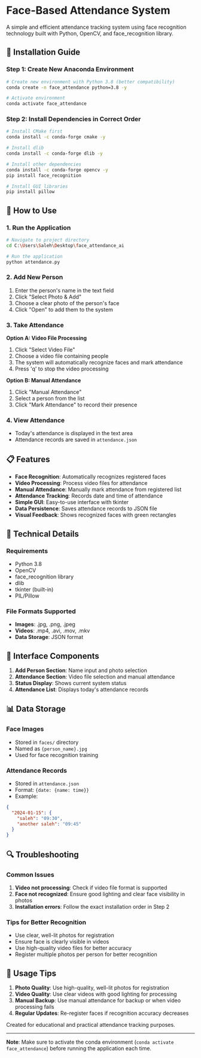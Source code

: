 # Face-Based Attendance System

A simple and efficient attendance tracking system using face recognition technology built with Python, OpenCV, and face_recognition library.

## 🚀 Installation Guide

### Step 1: Create New Anaconda Environment
```bash
# Create new environment with Python 3.8 (better compatibility)
conda create -n face_attendance python=3.8 -y

# Activate environment
conda activate face_attendance
```

### Step 2: Install Dependencies in Correct Order
```bash
# Install CMake first
conda install -c conda-forge cmake -y

# Install dlib 
conda install -c conda-forge dlib -y

# Install other dependencies
conda install -c conda-forge opencv -y
pip install face_recognition

# Install GUI libraries
pip install pillow
```

## 🎯 How to Use

### 1. Run the Application
```bash
# Navigate to project directory
cd C:\Users\Saleh\Desktop\face_attendance_ai

# Run the application
python attendance.py
```

### 2. Add New Person
1. Enter the person's name in the text field
2. Click "Select Photo & Add"
3. Choose a clear photo of the person's face
4. Click "Open" to add them to the system

### 3. Take Attendance

**Option A: Video File Processing**
1. Click "Select Video File"
2. Choose a video file containing people
3. The system will automatically recognize faces and mark attendance
4. Press 'q' to stop the video processing

**Option B: Manual Attendance**
1. Click "Manual Attendance"
2. Select a person from the list
3. Click "Mark Attendance" to record their presence

### 4. View Attendance
- Today's attendance is displayed in the text area
- Attendance records are saved in `attendance.json`

## 📋 Features

- **Face Recognition**: Automatically recognizes registered faces
- **Video Processing**: Process video files for attendance
- **Manual Attendance**: Manually mark attendance from registered list
- **Attendance Tracking**: Records date and time of attendance
- **Simple GUI**: Easy-to-use interface with tkinter
- **Data Persistence**: Saves attendance records to JSON file
- **Visual Feedback**: Shows recognized faces with green rectangles

## 🔧 Technical Details

### Requirements
- Python 3.8
- OpenCV
- face_recognition library
- dlib
- tkinter (built-in)
- PIL/Pillow

### File Formats Supported
- **Images**: .jpg, .png, .jpeg
- **Videos**: .mp4, .avi, .mov, .mkv
- **Data Storage**: JSON format

## 🎨 Interface Components

1. **Add Person Section**: Name input and photo selection
2. **Attendance Section**: Video file selection and manual attendance
3. **Status Display**: Shows current system status
4. **Attendance List**: Displays today's attendance records

## 📊 Data Storage

### Face Images
- Stored in `faces/` directory
- Named as `{person_name}.jpg`
- Used for face recognition training

### Attendance Records
- Stored in `attendance.json`
- Format: `{date: {name: time}}`
- Example:
```json
{
  "2024-01-15": {
    "saleh": "09:30",
    "another saleh": "09:45"
  }
}
```

## 🔍 Troubleshooting

### Common Issues

1. **Video not processing**: Check if video file format is supported
2. **Face not recognized**: Ensure good lighting and clear face visibility in photos
3. **Installation errors**: Follow the exact installation order in Step 2

### Tips for Better Recognition
- Use clear, well-lit photos for registration
- Ensure face is clearly visible in videos
- Use high-quality video files for better accuracy
- Register multiple photos per person for better recognition

## 🎯 Usage Tips

1. **Photo Quality**: Use high-quality, well-lit photos for registration
2. **Video Quality**: Use clear videos with good lighting for processing
3. **Manual Backup**: Use manual attendance for backup or when video processing fails
4. **Regular Updates**: Re-register faces if recognition accuracy decreases


Created for educational and practical attendance tracking purposes.

---
**Note**: Make sure to activate the conda environment (`conda activate face_attendance`) before running the application each time.